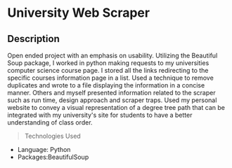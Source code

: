 # University Web Scraper
## Description
Open ended project with an emphasis on usability. Utilizing the Beautiful Soup package, I worked in
python making requests to my universities computer science course page. I stored all the links redirecting
to the specific courses information page in a list. Used a technique to remove duplicates and wrote to a
file displaying the information in a concise manner. Others and myself presented information related to
the scraper such as run time, design approach and scraper traps. Used my personal website to convey a
visual representation of a degree tree path that can be integrated with my university's site for students to
have a better understanding of class order.


> Technologies Used
- Language: Python
- Packages:BeautifulSoup
